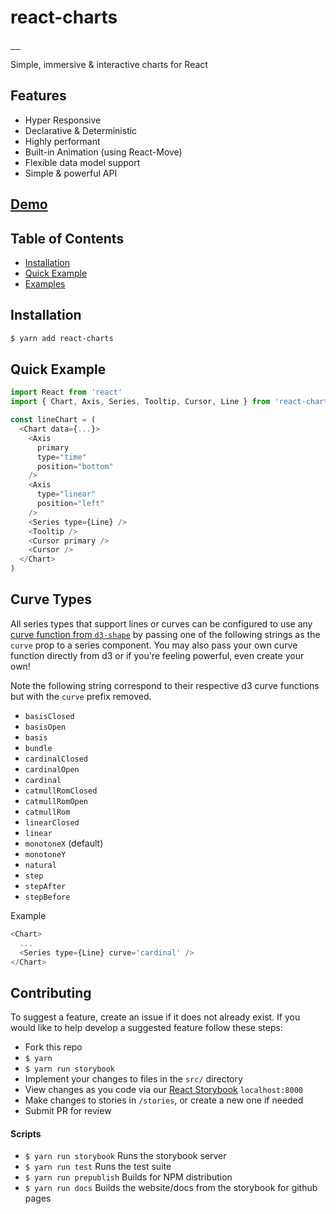 # react-charts

<a href="https://travis-ci.org/react-charts/react-charts" target="\_parent">
  <img alt="" src="https://travis-ci.org/react-charts/react-charts.svg?branch=master" />
</a>
<a href="https://npmjs.com/package/react-charts" target="\_parent">
  <img alt="" src="https://img.shields.io/npm/dm/react-charts.svg" />
</a>
<a href="https://react-chat-signup.herokuapp.com/" target="\_parent">
  <img alt="" src="https://img.shields.io/badge/slack-react--chat-blue.svg" />
</a>
<a href="https://github.com/react-charts/react-charts" target="\_parent">
  <img alt="" src="https://img.shields.io/github/stars/react-charts/react-charts.svg?style=social&label=Star" />
</a>
<a href="https://twitter.com/tannerlinsley" target="\_parent">
  <img alt="" src="https://img.shields.io/twitter/follow/tannerlinsley.svg?style=social&label=Follow" />
</a>

Simple, immersive &amp; interactive charts for React

## Features

- Hyper Responsive
- Declarative & Deterministic
- Highly performant
- Built-in Animation (using React-Move)
- Flexible data model support
- Simple & powerful API

## [Demo](https://react-charts.js.org/#/story/line-chart)

## Table of Contents
- [Installation](#installation)
- [Quick Example](#quick-example)
- [Examples](https://react-charts.js.org)


## Installation
```bash
$ yarn add react-charts
```

## Quick Example
```javascript
import React from 'react'
import { Chart, Axis, Series, Tooltip, Cursor, Line } from 'react-charts'

const lineChart = (
  <Chart data={...}>
    <Axis
      primary
      type="time"
      position="bottom"
    />
    <Axis
      type="linear"
      position="left"
    />
    <Series type={Line} />
    <Tooltip />
    <Cursor primary />
    <Cursor />
  </Chart>
)
```

## Curve Types
All series types that support lines or curves can be configured to use any [curve function from `d3-shape`](https://github.com/d3/d3-shape#curves) by passing one of the following strings as the `curve` prop to a series component. You may also pass your own curve function directly from d3 or if you're feeling powerful, even create your own!

Note the following string correspond to their respective d3 curve functions but with the `curve` prefix removed.
- `basisClosed`
- `basisOpen`
- `basis`
- `bundle`
- `cardinalClosed`
- `cardinalOpen`
- `cardinal`
- `catmullRomClosed`
- `catmullRomOpen`
- `catmullRom`
- `linearClosed`
- `linear`
- `monotoneX` (default)
- `monotoneY`
- `natural`
- `step`
- `stepAfter`
- `stepBefore`

Example
```javascript
<Chart>
  ...
  <Series type={Line} curve='cardinal' />
</Chart>
```

## Contributing
To suggest a feature, create an issue if it does not already exist.
If you would like to help develop a suggested feature follow these steps:

- Fork this repo
- `$ yarn`
- `$ yarn run storybook`
- Implement your changes to files in the `src/` directory
- View changes as you code via our <a href="https://github.com/storybooks/react-storybook" target="\_parent">React Storybook</a> `localhost:8000`
- Make changes to stories in `/stories`, or create a new one if needed
- Submit PR for review

#### Scripts

- `$ yarn run storybook` Runs the storybook server
- `$ yarn run test` Runs the test suite
- `$ yarn run prepublish` Builds for NPM distribution
- `$ yarn run docs` Builds the website/docs from the storybook for github pages

<!-- ## Used By

<a href='https://nozzle.io' target="\_parent">
  <img src='https://nozzle.io/img/logo-blue.png' alt='Nozzle Logo' style='width:300px;'/>
</a> -->
